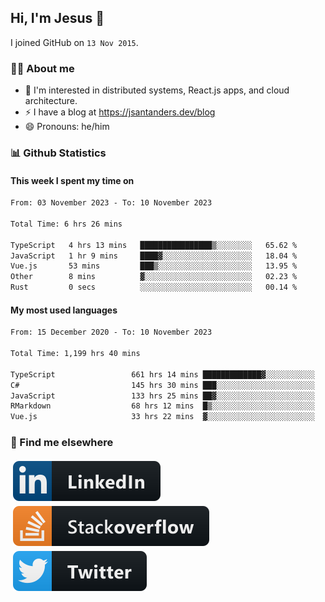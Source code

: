 ## Hi, I'm Jesus 👋

I joined GitHub on `13 Nov 2015`.

<!-- Talking about you -->

### 👨‍💻 About me

- 👦 I'm interested in distributed systems, React.js apps, and cloud architecture.
- ⚡️ I have a blog at <https://jsantanders.dev/blog>
- 😄 Pronouns: he/him

### 📊 Github Statistics

#### This week I spent my time on

<!--START_SECTION:weekly-->

```txt
From: 03 November 2023 - To: 10 November 2023

Total Time: 6 hrs 26 mins

TypeScript   4 hrs 13 mins   ████████████████▒░░░░░░░░   65.62 %
JavaScript   1 hr 9 mins     ████▓░░░░░░░░░░░░░░░░░░░░   18.04 %
Vue.js       53 mins         ███▒░░░░░░░░░░░░░░░░░░░░░   13.95 %
Other        8 mins          ▓░░░░░░░░░░░░░░░░░░░░░░░░   02.23 %
Rust         0 secs          ░░░░░░░░░░░░░░░░░░░░░░░░░   00.14 %
```

<!--END_SECTION:weekly-->

#### My most used languages

<!--START_SECTION:alltime-->

```txt
From: 15 December 2020 - To: 10 November 2023

Total Time: 1,199 hrs 40 mins

TypeScript                 661 hrs 14 mins █████████████▓░░░░░░░░░░░   55.12 %
C#                         145 hrs 30 mins ███░░░░░░░░░░░░░░░░░░░░░░   12.13 %
JavaScript                 133 hrs 25 mins ██▓░░░░░░░░░░░░░░░░░░░░░░   11.12 %
RMarkdown                  68 hrs 12 mins  █▒░░░░░░░░░░░░░░░░░░░░░░░   05.69 %
Vue.js                     33 hrs 22 mins  ▓░░░░░░░░░░░░░░░░░░░░░░░░   02.78 %
```

<!--END_SECTION:alltime-->

### 📢 Find me elsewhere

<p>
  <a target="_blank" href="https://linkedin.com/in/jsantanders">
    <img src="https://github.com/jsantanders/jsantanders/blob/master/img/linkedin.svg" alt="LinkedIn" style="vertical-align:top; margin:4px">
  </a>
  
  <a target="_blank" href="https://stackoverflow.com/users/7318331/jesus-santander">
    <img src="https://github.com/jsantanders/jsantanders/blob/master/img/stackoverflow.svg" alt="StackOverflow" style="vertical-align:top; margin:4px">
  </a>
  
  <a target="_blank" href="http://twitter.com/jsantanders">
    <img src="https://github.com/jsantanders/jsantanders/blob/master/img/twitter.svg" alt="Twitter" style="vertical-align:top; margin:4px">
  </a>
</p>
